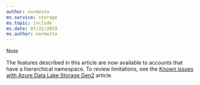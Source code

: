 ```yaml
---
author: normesta
ms.service: storage
ms.topic: include
ms.date: 07/22/2019
ms.author: normesta
---
```

> [!NOTE]
> The features described in this article are now available to accounts that have a hierarchical namespace. To review limitations, see the [Known issues with Azure Data Lake Storage Gen2](https://docs.microsoft.com/azure/storage/blobs/data-lake-storage-known-issues) article.


